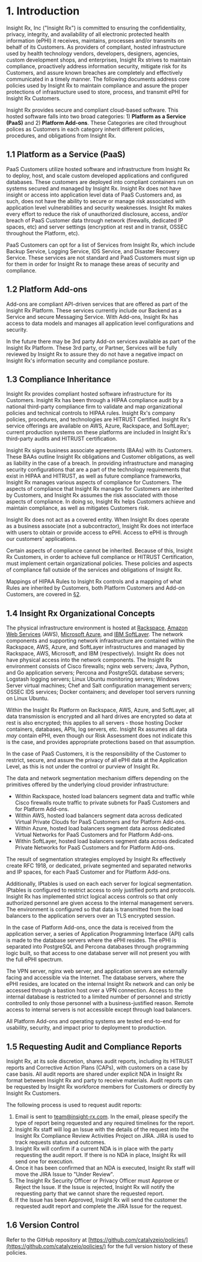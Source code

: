 # 1. Introduction

Insight Rx, Inc ("Insight Rx") is committed to ensuring the confidentiality, privacy, integrity, and availability of all electronic protected health information (ePHI) it receives, maintains, processes and/or transmits on behalf of its Customers. As providers of compliant, hosted infrastructure used by health technology vendors, developers, designers, agencies, custom development shops, and enterprises, Insight Rx strives to maintain compliance, proactively address information security, mitigate risk for its Customers, and assure known breaches are completely and effectively communicated in a timely manner. The following documents address core policies used by Insight Rx to maintain compliance and assure the proper protections of infrastructure used to store, process, and transmit ePHI for Insight Rx Customers.

Insight Rx provides secure and compliant cloud-based software. This hosted software falls into two broad categories: 1) **Platform as a Service (PaaS)** and 2) **Platform Add-ons**. These Categories are cited throughout polices as Customers in each category inherit different policies, procedures, and obligations from Insight Rx.

## 1.1 Platform as a Service (PaaS)

PaaS Customers utilize hosted software and infrastructure from Insight Rx to deploy, host, and scale custom developed applications and configured databases. These customers are deployed into compliant containers run on systems secured and managed by Insight Rx. Insight Rx does not have insight or access into application level data of PaaS Customers and, as such, does not have the ability to secure or manage risk associated with application level vulnerabilities and security weaknesses. Insight Rx makes every effort to reduce the risk of unauthorized disclosure, access, and/or breach of PaaS Customer data through network (firewalls, dedicated IP spaces, etc) and server settings (encryption at rest and in transit, OSSEC throughout the Platform, etc).

PaaS Customers can opt for a list of Services from Insight Rx, which include Backup Service, Logging Service, IDS Service, and Disaster Recovery Service. These services are not standard and PaaS Customers must sign up for them in order for Insight Rx to manage these areas of security and compliance.

## 1.2 Platform Add-ons

Add-ons are compliant API-driven services that are offered as part of the Insight Rx Platform. These services currently include our Backend as a Service and secure Messaging Service. With Add-ons, Insight Rx has access to data models and manages all application level configurations and security.

In the future there may be 3rd party Add-on services available as part of the Insight Rx Platform. These 3rd party, or Partner, Services will be fully reviewed by Insight Rx to assure they do not have a negative impact on Insight Rx's information security and compliance posture.

## 1.3 Compliance Inheritance

Insight Rx provides compliant hosted software infrastructure for its Customers. Insight Rx has been through a HIPAA compliance audit by a national third-party compliance firm to validate and map organizational policies and technical controls to HIPAA rules. Insight Rx's company policies, procedures, and technologies are HITRUST Certified. Insight Rx's service offerings are available on AWS, Azure, Rackspace, and SoftLayer; current production systems on these platforms are included in Insight Rx's third-party audits and HITRUST certification.

Insight Rx signs business associate agreements (BAAs) with its Customers. These BAAs outline Insight Rx obligations and Customer obligations, as well as liability in the case of a breach. In providing infrastructure and managing security configurations that are a part of the technology requirements that exist in HIPAA and HITRUST, as well as future compliance frameworks, Insight Rx manages various aspects of compliance for Customers. The aspects of compliance that Insight Rx manages for Customers are inherited by Customers, and Insight Rx assumes the risk associated with those aspects of compliance. In doing so, Insight Rx helps Customers achieve and maintain compliance, as well as mitigates Customers risk.

Insight Rx does not act as a covered entity. When Insight Rx does operate as a business associate (not a subcontractor), Insight Rx does not interface with users to obtain or provide access to ePHI. Access to ePHI is through our customers' applications.

Certain aspects of compliance cannot be inherited. Because of this, Insight Rx Customers, in order to achieve full compliance or HITRUST Certification, must implement certain organizational policies. These policies and aspects of compliance fall outside of the services and obligations of Insight Rx.

Mappings of HIPAA Rules to Insight Rx controls and a mapping of what Rules are inherited by Customers, both Platform Customers and Add-on Customers, are covered in [§2](#2.-hipaa-inheritance).

## 1.4 Insight Rx Organizational Concepts

The physical infrastructure environment is hosted at [Rackspace](https://www.rackspace.com/), [Amazon Web Services](https://aws.amazon.com/) (AWS), [Microsoft Azure](https://azure.microsoft.com/), and [IBM SoftLayer](http://www.softlayer.com/). The network components and supporting network infrastructure are contained within the Rackspace, AWS, Azure, and SoftLayer infrastructures and managed by Rackspace, AWS, Microsoft, and IBM (respectively). Insight Rx does not have physical access into the network components. The Insight Rx environment consists of Cisco firewalls; nginx web servers; Java, Python, and Go application servers; Percona and PostgreSQL database servers; Logstash logging servers; Linux Ubuntu monitoring servers; Windows Server virtual machines; Chef and Salt configuration management servers; OSSEC IDS services; Docker containers; and developer tool servers running on Linux Ubuntu.

Within the Insight Rx Platform on Rackspace, AWS, Azure, and SoftLayer, all data transmission is encrypted and all hard drives are encrypted so data at rest is also encrypted; this applies to all servers - those hosting Docker containers, databases, APIs, log servers, etc. Insight Rx assumes all data *may* contain ePHI, even though our Risk Assessment does not indicate this is the case, and provides appropriate protections based on that assumption.

In the case of PaaS Customers, it is the responsibility of the Customer to restrict, secure, and assure the privacy of all ePHI data at the Application Level, as this is not under the control or purview of Insight Rx.

The data and network segmentation mechanism differs depending on the primitives offered by the underlying cloud provider infrastructure:

* Within Rackspace, hosted load balancers segment data and traffic while Cisco firewalls route traffic to private subnets for PaaS Customers and for Platform Add-ons.
* Within AWS, hosted load balancers segment data across dedicated Virtual Private Clouds for PaaS Customers and for Platform Add-ons.
* Within Azure, hosted load balancers segment data across dedicated Virtual Networks for PaaS Customers and for Platform Add-ons.
* Within SoftLayer, hosted load balancers segment data across dedicated Private Networks for PaaS Customers and for Platform Add-ons.

The result of segmentation strategies employed by Insight Rx effectively create RFC 1918, or dedicated, private segmented and separated networks and IP spaces, for each PaaS Customer and for Platform Add-ons.

Additionally, IPtables is used on each each server for logical segmentation. IPtables is configured to restrict access to only justified ports and protocols. Insight Rx has implemented strict logical access controls so that only authorized personnel are given access to the internal management servers. The environment is configured so that data is transmitted from the load balancers to the application servers over an TLS encrypted session.

In the case of Platform Add-ons, once the data is received from the application server, a series of Application Programming Interface (API) calls is made to the database servers where the ePHI resides. The ePHI is separated into PostgreSQL and Percona databases through programming logic built, so that access to one database server will not present you with the full ePHI spectrum.

The VPN server, nginx web server, and application servers are externally facing and accessible via the Internet. The database servers, where the ePHI resides, are located on the internal Insight Rx network and can only be accessed through a bastion host over a VPN connection. Access to the internal database is restricted to a limited number of personnel and strictly controlled to only those personnel with a business-justified reason. Remote access to internal servers is not accessible except through load balancers.

All Platform Add-ons and operating systems are tested end-to-end for usability, security, and impact prior to deployment to production.

## 1.5 Requesting Audit and Compliance Reports

Insight Rx, at its sole discretion, shares audit reports, including its HITRUST reports and Corrective Action Plans (CAPs), with customers on a case by case basis. All audit reports are shared under explicit NDA in Insight Rx format between Insight Rx and party to receive materials. Audit reports can be requested by Insight Rx workforce members for Customers or directly by Insight Rx Customers.

The following process is used to request audit reports:

1. Email is sent to team@insight-rx.com. In the email, please specify the type of report being requested and any required timelines for the report.
2. Insight Rx staff will log an Issue with the details of the request into the Insight Rx Compliance Review Activities Project on JIRA. JIRA is used to track requests status and outcomes.
3. Insight Rx will confirm if a current NDA is in place with the party requesting the audit report. If there is no NDA in place, Insight Rx will send one for execution.
4. Once it has been confirmed that an NDA is executed, Insight Rx staff will move the JIRA Issue to "Under Review".
5. The Insight Rx Security Officer or Privacy Officer must Approve or Reject the Issue. If the Issue is rejected, Insight Rx will notify the requesting party that we cannot share the requested report.
4. If the Issue has been Approved, Insight Rx will send the customer the requested audit report and complete the JIRA Issue for the request.

## 1.6 Version Control

Refer to the GitHub repository at [https://github.com/catalyzeio/policies/](https://github.com/catalyzeio/policies/) for the full version history of these policies.
